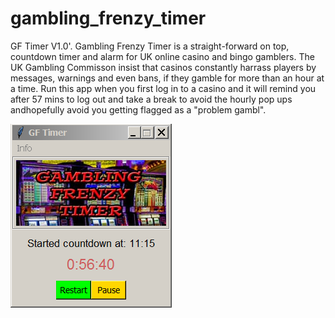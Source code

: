 # gambling_frenzy_timer

GF Timer V1.0'.
Gambling Frenzy Timer is a straight-forward on top, countdown timer and alarm for UK online casino and bingo gamblers. The UK Gambling Commisson insist that casinos constantly harrass players by messages, warnings and even bans, if they gamble for more than an hour at a time.  Run this app when you first log in to a casino and it will remind you after 57 mins to log out and take a break to avoid the hourly pop ups andhopefully avoid you getting flagged as a "problem gambl".


![Alt Text](https://github.com/Steve-Shambles/gambling_frenzy_timer/blob/main/gftv1_screenshot.png)

